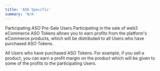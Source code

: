```yaml
---
title: 'ASO Specific'
summary: 'N/A'
---
```


Participating ASO Pre-Sale Users Participating in the sale of web3 eCommerce ASO Tokens allows you to earn profits from the platform's eCommerce products, which will be distributed to all Users who have purchased ASO Tokens.
	   
All Users who have purchased ASO Tokens. For example, if you sell a product, you can earn a profit margin on the product which will be given to some of the profits to the participating Users.